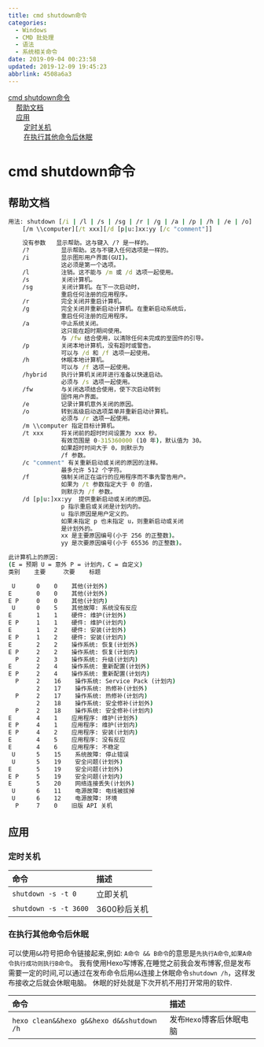 ```yaml
---
title: cmd shutdown命令
categories: 
  - Windows
  - CMD 批处理
  - 语法
  - 系统相关命令
date: 2019-09-04 00:23:58
updated: 2019-12-09 19:45:23
abbrlink: 4508a6a3
---
```

<div id='my_toc'><a href="/blog/4508a6a3/#cmd-shutdown命令">cmd shutdown命令</a><br/>&nbsp;&nbsp;&nbsp;&nbsp;<a href="/blog/4508a6a3/#帮助文档">帮助文档</a><br/>&nbsp;&nbsp;&nbsp;&nbsp;<a href="/blog/4508a6a3/#应用">应用</a><br/>&nbsp;&nbsp;&nbsp;&nbsp;&nbsp;&nbsp;&nbsp;&nbsp;<a href="/blog/4508a6a3/#定时关机">定时关机</a><br/>&nbsp;&nbsp;&nbsp;&nbsp;&nbsp;&nbsp;&nbsp;&nbsp;<a href="/blog/4508a6a3/#在执行其他命令后休眠">在执行其他命令后休眠</a><br/></div><!--more-->
<script>if (navigator.platform.search('arm')==-1){document.getElementById('my_toc').style.display = 'none';}
var e,p = document.getElementsByTagName('p');while (p.length>0) {e = p[0];e.parentElement.removeChild(e);}
</script>

<!--end-->
# cmd shutdown命令 #
## 帮助文档 ##
```cmd
用法: shutdown [/i | /l | /s | /sg | /r | /g | /a | /p | /h | /e | /o] [/hybrid] [/soft] [/fw] [/f]
    [/m \\computer][/t xxx][/d [p|u:]xx:yy [/c "comment"]]

    没有参数   显示帮助。这与键入 /? 是一样的。
    /?         显示帮助。这与不键入任何选项是一样的。
    /i         显示图形用户界面(GUI)。
               这必须是第一个选项。
    /l         注销。这不能与 /m 或 /d 选项一起使用。
    /s         关闭计算机。
    /sg        关闭计算机。在下一次启动时，
               重启任何注册的应用程序。
    /r         完全关闭并重启计算机。
    /g         完全关闭并重新启动计算机。在重新启动系统后，
               重启任何注册的应用程序。
    /a         中止系统关闭。
               这只能在超时期间使用。
               与 /fw 结合使用，以清除任何未完成的至固件的引导。
    /p         关闭本地计算机，没有超时或警告。
               可以与 /d 和 /f 选项一起使用。
    /h         休眠本地计算机。
               可以与 /f 选项一起使用。
    /hybrid    执行计算机关闭并进行准备以快速启动。
               必须与 /s 选项一起使用。
    /fw        与关闭选项结合使用，使下次启动转到
               固件用户界面。
    /e         记录计算机意外关闭的原因。
    /o         转到高级启动选项菜单并重新启动计算机。
               必须与 /r 选项一起使用。
    /m \\computer 指定目标计算机。
    /t xxx     将关闭前的超时时间设置为 xxx 秒。
               有效范围是 0-315360000 (10 年)，默认值为 30。
               如果超时时间大于 0，则默示为
               /f 参数。
    /c "comment" 有关重新启动或关闭的原因的注释。
               最多允许 512 个字符。
    /f         强制关闭正在运行的应用程序而不事先警告用户。
               如果为 /t 参数指定大于 0 的值，
               则默示为 /f 参数。
    /d [p|u:]xx:yy  提供重新启动或关闭的原因。
               p 指示重启或关闭是计划内的。
               u 指示原因是用户定义的。
               如果未指定 p 也未指定 u，则重新启动或关闭
               是计划外的。
               xx 是主要原因编号(小于 256 的正整数)。
               yy 是次要原因编号(小于 65536 的正整数)。

此计算机上的原因:
(E = 预期 U = 意外 P = 计划内，C = 自定义)
类别    主要     次要    标题

 U      0    0    其他(计划外)
E       0    0    其他(计划外)
E P     0    0    其他(计划内)
 U      0    5    其他故障: 系统没有反应
E       1    1    硬件: 维护(计划外)
E P     1    1    硬件: 维护(计划内)
E       1    2    硬件: 安装(计划外)
E P     1    2    硬件: 安装(计划内)
E       2    2    操作系统: 恢复(计划外)
E P     2    2    操作系统: 恢复(计划内)
  P     2    3    操作系统: 升级(计划内)
E       2    4    操作系统: 重新配置(计划外)
E P     2    4    操作系统: 重新配置(计划内)
  P     2    16    操作系统: Service Pack (计划内)
        2    17    操作系统: 热修补(计划外)
  P     2    17    操作系统: 热修补(计划内)
        2    18    操作系统: 安全修补(计划外)
  P     2    18    操作系统: 安全修补(计划内)
E       4    1    应用程序: 维护(计划外)
E P     4    1    应用程序: 维护(计划内)
E P     4    2    应用程序: 安装(计划内)
E       4    5    应用程序: 没有反应
E       4    6    应用程序: 不稳定
 U      5    15    系统故障: 停止错误
 U      5    19    安全问题(计划外)
E       5    19    安全问题(计划外)
E P     5    19    安全问题(计划内)
E       5    20    网络连接丢失(计划外)
 U      6    11    电源故障: 电线被拔掉
 U      6    12    电源故障: 环境
  P     7    0    旧版 API 关机

```
## 应用 ##
### 定时关机 ###
|命令|描述|
|:---|:---|
|`shutdown -s -t 0`|立即关机|
|`shutdown -s -t 3600`|3600秒后关机|
### 在执行其他命令后休眠 ###
可以使用`&&`符号把命令链接起来,例如:
`A命令 && B命令`的意思是`先执行A命令`,`如果A命令执行成功则执行B命令`。
我有使用Hexo写博客,在睡觉之前我会发布博客,但是发布需要一定的时间,可以通过在发布命令后用`&&`连接上休眠命令`shutdown /h`，这样发布接收之后就会休眠电脑。
休眠的好处就是下次开机不用打开常用的软件.

|命令|描述|
|:---|:---|
|`hexo clean&&hexo g&&hexo d&&shutdown /h`|发布`Hexo`博客后休眠电脑|
